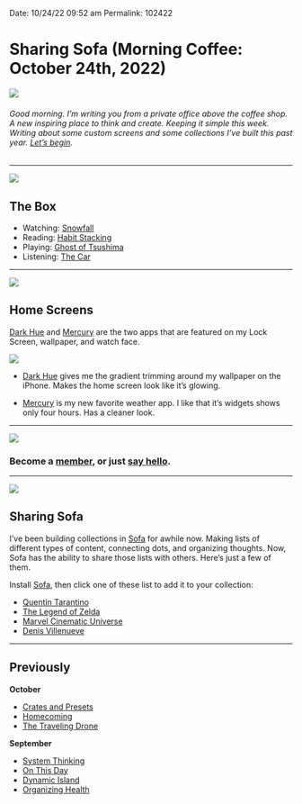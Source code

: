 
Date: 10/24/22 09:52 am
Permalink: 102422

# Sharing Sofa (Morning Coffee: October 24th, 2022)

![](https://i.imgur.com/gfK7hdu.jpg)

###### Good morning. I’m writing you from a private office above the coffee shop. A new inspiring place to think and create. Keeping it simple this week. Writing about some custom screens and some collections I’ve built this past year. [Let’s begin](mailto:nashp@me.com).

---- 

![](https://blotcdn.com/blog_7d9c6729f90a4fd68ca68a09e88009f0/_image_cache/7cf7610f-df38-435d-8654-200d185511c1.gif)

## The Box

- Watching: [Snowfall](https://youtu.be/6HHr4r8hnh0)
- Reading: [Habit Stacking](https://www.amazon.com/Habit-Stacking-Changes-Improve-Happiness-ebook/dp/B06XP2B5QC/ref=nodl_?dplnkId=cc1d42f2-a456-4bf5-9c03-17a2643d7ff4)
- Playing: [Ghost of Tsushima](https://youtu.be/FhqTNAlErQc)
- Listening: [The Car](https://music.apple.com/us/album/the-car/1639369016)

---- 

![](https://i.imgur.com/Ywdgtgv.jpg)

## Home Screens

[Dark Hue](https://apps.apple.com/app/id6443841256) and [Mercury](https://apps.apple.com/app/id1621800675) are the two apps that are featured on my Lock Screen, wallpaper, and watch face. 

![](https://i.imgur.com/MNS6eqE.jpg)

- [Dark Hue](https://apps.apple.com/app/id6443841256) gives me the gradient trimming around my wallpaper on the iPhone. Makes the home screen look like it’s glowing.

- [Mercury](https://apps.apple.com/app/id1621800675) is my new favorite weather app.  I like that it’s widgets shows only four hours. Has a cleaner look.

---- 

![](https://blotcdn.com/blog_7d9c6729f90a4fd68ca68a09e88009f0/_image_cache/a3a14dfa-5fbe-4467-9334-08637c451f11.png)

### Become a [member](https://www.patreon.com/nashp), or just [say hello](mailto:nashp@me.com).

---- 

![](https://i.imgur.com/5nIs33u.jpg)

## Sharing Sofa

I’ve been building collections in [Sofa](https://apps.apple.com/us/app/sofa-downtime-organizer/id1276554886) for awhile now. Making lists of different types of content, connecting dots, and organizing thoughts. Now, Sofa has the ability to share those lists with others. Here’s just a few of them. 

Install [Sofa](https://apps.apple.com/us/app/sofa-downtime-organizer/id1276554886), then click one of these list to add it to your collection:

- [Quentin Tarantino](https://www.icloud.com/share/0d1DxN40FMCrC3s-RqMM6yDvw#Quentin_Tarantino_)
- [The Legend of Zelda](https://www.icloud.com/share/031aqbTuzvuGVGGcObtudbPyw#The_Legend_of_Zelda)
- [Marvel Cinematic Universe](https://www.icloud.com/share/05dj-xQUqBztqhMYsmflDzoFQ#Marvel_Cinematic_Universe)
- [Denis Villenueve](https://www.icloud.com/share/07fuAi7XqygZJbqAFIld8LwbA#Denis_Villenueve)

---- 

## Previously

**October**

- [Crates and Presets](https://nashp.com/101722)
- [Homecoming](https://nashp.com/101022)
- [The Traveling Drone](https://nashp.com/100322)

**September**

- [System Thinking](https://nashp.com/092622)
- [On This Day](https://nashp.com/091922)
- [Dynamic Island](https://nashp.com/091222)
- [Organizing Health](https://nashp.com/090522)



